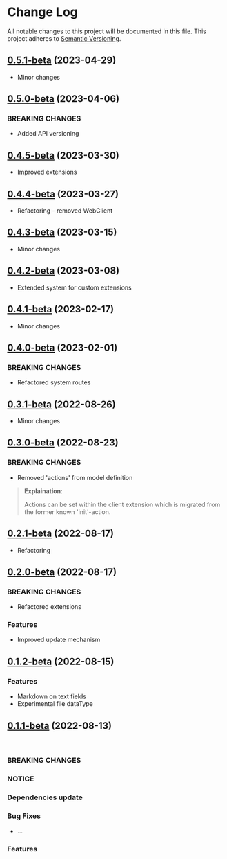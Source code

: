 # Change Log

All notable changes to this project will be documented in this file.
This project adheres to [Semantic Versioning](http://semver.org/).


## [0.5.1-beta](https://github.com/pb-it/wing-cms/0.5.1-beta) (2023-04-29)

* Minor changes


## [0.5.0-beta](https://github.com/pb-it/wing-cms/0.5.0-beta) (2023-04-06)

### BREAKING CHANGES

* Added API versioning


## [0.4.5-beta](https://github.com/pb-it/wing-cms/0.4.5-beta) (2023-03-30)

* Improved extensions


## [0.4.4-beta](https://github.com/pb-it/wing-cms/0.4.4-beta) (2023-03-27)

* Refactoring - removed WebClient


## [0.4.3-beta](https://github.com/pb-it/wing-cms/0.4.3-beta) (2023-03-15)

* Minor changes


## [0.4.2-beta](https://github.com/pb-it/wing-cms/0.4.2-beta) (2023-03-08)

* Extended system for custom extensions


## [0.4.1-beta](https://github.com/pb-it/wing-cms/0.4.1-beta) (2023-02-17)

* Minor changes


## [0.4.0-beta](https://github.com/pb-it/wing-cms/0.4.0-beta) (2023-02-01)

### BREAKING CHANGES

* Refactored system routes


## [0.3.1-beta](https://github.com/pb-it/wing-cms/0.3.1-beta) (2022-08-26)

* Minor changes


## [0.3.0-beta](https://github.com/pb-it/wing-cms/0.3.0-beta) (2022-08-23)

### BREAKING CHANGES

* Removed 'actions' from model definition

> **Explaination**:
>
> Actions can be set within the client extension which is migrated from the former known 'init'-action.


## [0.2.1-beta](https://github.com/pb-it/wing-cms/0.2.1-beta) (2022-08-17)

* Refactoring


## [0.2.0-beta](https://github.com/pb-it/wing-cms/0.2.0-beta) (2022-08-17)


### BREAKING CHANGES

* Refactored extensions


### Features

* Improved update mechanism


## [0.1.2-beta](https://github.com/pb-it/wing-cms/0.1.2-beta) (2022-08-15)


### Features

* Markdown on text fields
* Experimental file dataType


## [0.1.1-beta](https://github.com/pb-it/wing-cms/0.1.1-beta) (2022-08-13)

&nbsp;
&nbsp;
&nbsp;
&nbsp;


### BREAKING CHANGES


### NOTICE


### Dependencies update


### Bug Fixes

* ...


### Features
